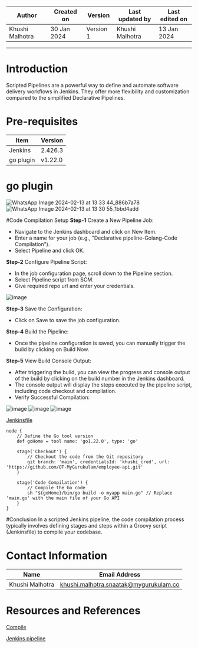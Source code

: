 |   Author        |  Created on   |  Version   | Last updated by  | Last edited on |
| --------------- | --------------| -----------|----------------- | -------------- |
| Khushi Malhotra |  30 Jan 2024  |  Version 1 | Khushi Malhotra  | 13 Jan 2024    |
***

# Introduction
Scripted Pipelines are a powerful way to define and automate software delivery workflows in Jenkins. They offer more flexibility and customization compared to the simplified Declarative Pipelines. 

# Pre-requisites
| Item         | Version   |
|--------------|-----------|
| Jenkins      | 2.426.3 |
| go plugin    | v1.22.0 |

# go plugin
![WhatsApp Image 2024-02-13 at 13 33 44_886b7a78](https://github.com/avengers-p7/Documentation/assets/156056460/55c954ee-4937-496d-bff9-6ca2df8cca38)
![WhatsApp Image 2024-02-13 at 13 30 55_1bbd4add](https://github.com/avengers-p7/Documentation/assets/156056460/bb5dce1a-3952-4ebd-a40b-8a41a45375dd)


#Code Compilation Setup
**Step-1** Create a New Pipeline Job:

- Navigate to the Jenkins dashboard and click on New Item.
- Enter a name for your job (e.g., "Declarative pipeline-Golang-Code Compilation").
- Select Pipeline and click OK.

**Step-2** Configure Pipeline Script:

- In the job configuration page, scroll down to the Pipeline section.
- Select Pipeline script from SCM.
- Give required repo url and enter your credentials.

![image](https://github.com/avengers-p7/Documentation/assets/156056460/c9ec8323-1c57-4ad7-b10e-33a9244c8567)

**Step-3** Save the Configuration:

- Click on Save to save the job configuration.

**Step-4** Build the Pipeline:

- Once the pipeline configuration is saved, you can manually trigger the build by clicking on Build Now.

**Step-5** View Build Console Output:

- After triggering the build, you can view the progress and console output of the build by clicking on the build number in the Jenkins dashboard.
- The console output will display the steps executed by the pipeline script, including code checkout and compilation.
- Verify Successful Compilation:

![image](https://github.com/avengers-p7/Documentation/assets/156056460/525218c5-6e00-4b81-8349-e7ee841c3d34)
![image](https://github.com/avengers-p7/Documentation/assets/156056460/e8543a19-f042-46e3-ae78-a275de219f28)
![image](https://github.com/avengers-p7/Documentation/assets/156056460/9d506576-6151-4f79-9ee2-45b2034dac21)

[Jenkinsfile](https://github.com/avengers-p7/Jenkinsfile/blob/main/Scripted%20Pipeline/golang/code_compilation/Jenkinsfile)
```Shell
node {
    // Define the Go tool version
    def goHome = tool name: 'go1.22.0', type: 'go'

    stage('Checkout') {
        // Checkout the code from the Git repository
        git branch: 'main', credentialsId: 'khushi_cred', url: 'https://github.com/OT-MyGurukulam/employee-api.git'
    }
    
    stage('Code Compilation') {
        // Compile the Go code
        sh "${goHome}/bin/go build -o myapp main.go" // Replace 'main.go' with the main file of your Go API
    }
}
```

#Conclusion
In a scripted Jenkins pipeline, the code compilation process typically involves defining stages and steps within a Groovy script (Jenkinsfile) to compile your codebase. 

# Contact Information
| Name            | Email Address                        |
|-----------------|--------------------------------------|
| Khushi Malhotra | khushi.malhotra.snaatak@mygurukulam.co |

# Resources and References 
[Compile](https://github.com/avengers-p7/Documentation/blob/main/Application_CI/Design/05-%20GoLang%20CI%20Checks/Code_compilationPOC-go.md)

[Jenkins pipeline](https://www.jenkins.io/doc/book/pipeline/#:~:text=Scripted%20Pipeline%20syntax.-,Declarative%20Pipeline%20fundamentals,done%20throughout%20your%20entire%20Pipeline.&text=Execute%20this%20Pipeline%20or%20any,stages%2C%20on%20any%20available%20agent.&text=Defines%20the%20%22Build%22%20stage.&text=Perform%20some%20steps%20related%20to%20the%20%22Build%22%20stage.)
